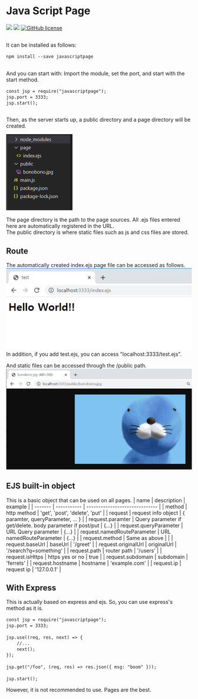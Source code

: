 # Java Script Page

![](https://img.shields.io/badge/language-Javascript-red) ![](https://img.shields.io/badge/version-0.3.2-brightgreen) [![GitHub license](https://img.shields.io/badge/license-MIT-blue.svg)](https://github.com/myyrakle/REAL_JSP/blob/master/LICENSE)

##

It can be installed as follows:

```
npm install --save javascriptpage
```

##

And you can start with: Import the module, set the port, and start with the start method.

```
const jsp = require("javascriptpage");
jsp.port = 3333;
jsp.start();
```

##

Then, as the server starts up, a public directory and a page directory will be created.

![](https://raw.githubusercontent.com/myyrakle/REAL_JSP/master/public/init.png)

The page directory is the path to the page sources. All .ejs files entered here are automatically registered in the URL.  
The public directory is where static files such as js and css files are stored.

##

## Route

The automatically created index.ejs page file can be accessed as follows.
![](https://raw.githubusercontent.com/myyrakle/REAL_JSP/master/public/first_test.PNG)
In addition, if you add test.ejs, you can access "localhost:3333/test.ejs".

And static files can be accessed through the /public path.
![](https://raw.githubusercontent.com/myyrakle/REAL_JSP/master/public/public.PNG)

##

## EJS built-in object

This is a basic object that can be used on all pages.
| name | description | example |
| ------- | ----------- | ------------------------------ |
| method | http method | 'get', 'post', 'delete', 'put' |
| request | request info object | { paramter, queryParameter, ... } |
| request.paramter | Query parameter if get/delete. body parameter if post/put | {...} |
| request.queryParameter | URL Query parameter | {...} |
| request.namedRouteParameter | URL namedRouteParameter | {...} |
| request.method | Same as above | |
| request.baseUrl | baseUrl | '/greet' |
| request.originalUrl | originalUrl | '/search?q=something' |
| request.path | router path | '/users' |
| request.isHttps | https yes or no | true |
| request.subdomain | subdomain | 'ferrets' |
| request.hostname | hostname | 'example.com' |
| request.ip | request ip | '127.0.0.1' |

##

## With Express

This is actually based on express and ejs. So, you can use express's method as it is.

```
const jsp = require("javascriptpage");
jsp.port = 3333;

jsp.use((req, res, next) => {
    //...
    next();
});

jsp.get("/foo", (req, res) => res.json({ msg: "boom" }));

jsp.start();
```

However, it is not recommended to use. Pages are the best.
